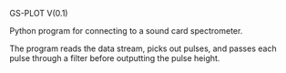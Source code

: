 GS-PLOT V(0.1)
 
 Python program for connecting to a sound card spectrometer. 
 
 The program reads the data stream,  picks out pulses, and passes each pulse through a filter before outputting the pulse height. 
 
 
